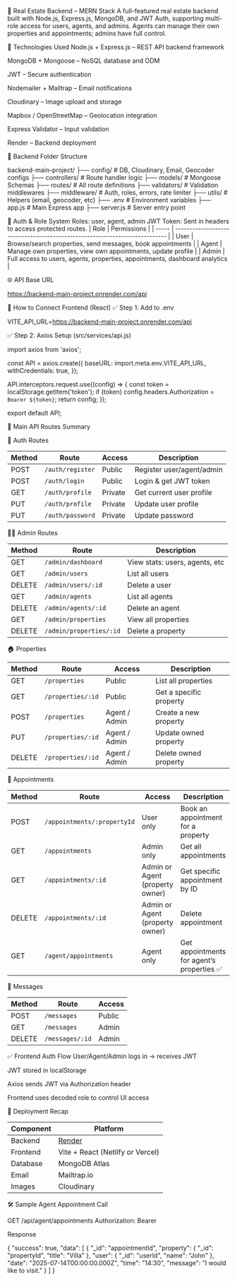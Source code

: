 🏡 Real Estate Backend – MERN Stack
A full-featured real estate backend built with Node.js, Express.js, MongoDB, and JWT Auth, supporting multi-role access for users, agents, and admins. Agents can manage their own properties and appointments; admins have full control.


🚀 Technologies Used
Node.js + Express.js – REST API backend framework

MongoDB + Mongoose – NoSQL database and ODM

JWT – Secure authentication

Nodemailer + Mailtrap – Email notifications

Cloudinary – Image upload and storage

Mapbox / OpenStreetMap – Geolocation integration

Express Validator – Input validation

Render – Backend deployment

📁 Backend Folder Structure

backend-main-project/
├── config/               # DB, Cloudinary, Email, Geocoder configs
├── controllers/          # Route handler logic
├── models/               # Mongoose Schemas
├── routes/               # All route definitions
├── validators/           # Validation middlewares
├── middleware/           # Auth, roles, errors, rate limiter
├── utils/                # Helpers (email, geocoder, etc)
├── .env                  # Environment variables
├── app.js                # Main Express app
├── server.js             # Server entry point


🔐 Auth & Role System
Roles: user, agent, admin
JWT Token: Sent in headers to access protected routes.
| Role  | Permissions                                                                 |
| ----- | --------------------------------------------------------------------------- |
| User  | Browse/search properties, send messages, book appointments                  |
| Agent | Manage own properties, view own appointments, update profile                |
| Admin | Full access to users, agents, properties, appointments, dashboard analytics |

🌐 API Base URL

https://backend-main-project.onrender.com/api


🔌 How to Connect Frontend (React)
✅ Step 1: Add to .env

VITE_API_URL=https://backend-main-project.onrender.com/api


✅ Step 2: Axios Setup (src/services/api.js)

import axios from 'axios';

const API = axios.create({
  baseURL: import.meta.env.VITE_API_URL,
  withCredentials: true,
});

API.interceptors.request.use((config) => {
  const token = localStorage.getItem('token');
  if (token) config.headers.Authorization = `Bearer ${token}`;
  return config;
});

export default API;


🧭 Main API Routes Summary

🔐 Auth Routes

| Method | Route            | Access  | Description               |
| ------ | ---------------- | ------- | ------------------------- |
| POST   | `/auth/register` | Public  | Register user/agent/admin |
| POST   | `/auth/login`    | Public  | Login & get JWT token     |
| GET    | `/auth/profile`  | Private | Get current user profile  |
| PUT    | `/auth/profile`  | Private | Update user profile       |
| PUT    | `/auth/password` | Private | Update password           |



🧑‍💼 Admin Routes

| Method | Route                   | Description                    |
| ------ | ----------------------- | ------------------------------ |
| GET    | `/admin/dashboard`      | View stats: users, agents, etc |
| GET    | `/admin/users`          | List all users                 |
| DELETE | `/admin/users/:id`      | Delete a user                  |
| GET    | `/admin/agents`         | List all agents                |
| DELETE | `/admin/agents/:id`     | Delete an agent                |
| GET    | `/admin/properties`     | View all properties            |
| DELETE | `/admin/properties/:id` | Delete a property              |



🏠 Properties

| Method | Route             | Access        | Description             |
| ------ | ----------------- | ------------- | ----------------------- |
| GET    | `/properties`     | Public        | List all properties     |
| GET    | `/properties/:id` | Public        | Get a specific property |
| POST   | `/properties`     | Agent / Admin | Create a new property   |
| PUT    | `/properties/:id` | Agent / Admin | Update owned property   |
| DELETE | `/properties/:id` | Agent / Admin | Delete owned property   |


📅 Appointments

| Method | Route                       | Access                          | Description                               |
| ------ | --------------------------- | ------------------------------- | ----------------------------------------- |
| POST   | `/appointments/:propertyId` | User only                       | Book an appointment for a property        |
| GET    | `/appointments`             | Admin only                      | Get all appointments                      |
| GET    | `/appointments/:id`         | Admin or Agent (property owner) | Get specific appointment by ID            |
| DELETE | `/appointments/:id`         | Admin or Agent (property owner) | Delete appointment                        |
| GET    | `/agent/appointments`       | Agent only                      | Get appointments for agent’s properties ✅ |

📩 Messages


| Method | Route           | Access |
| ------ | --------------- | ------ |
| POST   | `/messages`     | Public |
| GET    | `/messages`     | Admin  |
| DELETE | `/messages/:id` | Admin  |


✅ Frontend Auth Flow
User/Agent/Admin logs in → receives JWT

JWT stored in localStorage

Axios sends JWT via Authorization header

Frontend uses decoded role to control UI access



🚀 Deployment Recap

| Component | Platform                         |
| --------- | -------------------------------- |
| Backend   | [Render](https://render.com)     |
| Frontend  | Vite + React (Netlify or Vercel) |
| Database  | MongoDB Atlas                    |
| Email     | Mailtrap.io                      |
| Images    | Cloudinary                       |



🛠 Sample Agent Appointment Call

GET /api/agent/appointments
Authorization: Bearer <agent-token>

Response

{
  "success": true,
  "data": [
    {
      "_id": "appointmentId",
      "property": { "_id": "propertyId", "title": "Villa" },
      "user": { "_id": "userId", "name": "John" },
      "date": "2025-07-14T00:00:00.000Z",
      "time": "14:30",
      "message": "I would like to visit."
    }
  ]
}


